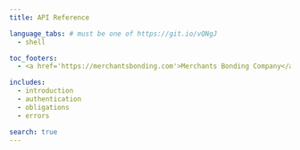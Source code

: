 ```yaml
---
title: API Reference

language_tabs: # must be one of https://git.io/vQNgJ
  - shell

toc_footers:
  - <a href='https://merchantsbonding.com'>Merchants Bonding Company</a>

includes:
  - introduction
  - authentication
  - obligations
  - errors

search: true
---
```

